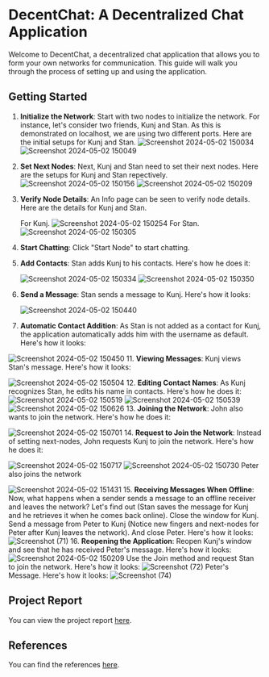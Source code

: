 # DecentChat: A Decentralized Chat Application

Welcome to DecentChat, a decentralized chat application that allows you to form your own networks for communication. This guide will walk you through the process of setting up and using the application.

## Getting Started

1. **Initialize the Network**: Start with two nodes to initialize the network. For instance, let's consider two friends, Kunj and Stan. As this is demonstrated on localhost, we are using two different ports. Here are the initial setups for Kunj and Stan.
 ![Screenshot 2024-05-02 150034](https://github.com/kunjpatel1402/Chat-Application/assets/75675988/07625473-9156-4c7f-a8c5-81f23c95fbba)
 ![Screenshot 2024-05-02 150049](https://github.com/kunjpatel1402/Chat-Application/assets/75675988/85963097-1fdd-4741-b580-b7d57484cfe4)
2. **Set Next Nodes**: Next, Kunj and Stan need to set their next nodes. Here are the setups for Kunj and Stan repectively.
     ![Screenshot 2024-05-02 150156](https://github.com/kunjpatel1402/Chat-Application/assets/75675988/3c1a7bec-1a54-4298-ad8a-1211b52e04ee)
     ![Screenshot 2024-05-02 150209](https://github.com/kunjpatel1402/Chat-Application/assets/75675988/baff1a7d-1367-4831-9d98-582f2ab4fae0)
4. **Verify Node Details**: An Info page can be seen to verify node details. Here are the details for Kunj and Stan.
   
     For Kunj.
     ![Screenshot 2024-05-02 150254](https://github.com/kunjpatel1402/Chat-Application/assets/75675988/5034a4e9-2fe4-46f3-9b41-6d7ef93c02e4)
     For Stan.
     ![Screenshot 2024-05-02 150305](https://github.com/kunjpatel1402/Chat-Application/assets/75675988/943e7752-821a-4af8-8985-2c1fce03f153)
6. **Start Chatting**: Click "Start Node" to start chatting.

7. **Add Contacts**: Stan adds Kunj to his contacts. Here's how he does it:
   
   ![Screenshot 2024-05-02 150334](https://github.com/kunjpatel1402/Chat-Application/assets/75675988/4375c135-828a-47f7-b19b-0b4468e816f0)
   ![Screenshot 2024-05-02 150350](https://github.com/kunjpatel1402/Chat-Application/assets/75675988/d1e64f2d-e11d-45df-b10b-e82f854225cd)

9. **Send a Message**: Stan sends a message to Kunj. Here's how it looks: 

   ![Screenshot 2024-05-02 150440](https://github.com/kunjpatel1402/Chat-Application/assets/75675988/3a672992-67e9-412a-9979-262873f7e15a)
10. **Automatic Contact Addition**: As Stan is not added as a contact for Kunj, the application automatically adds him with the username as default. Here's how it looks: 

   ![Screenshot 2024-05-02 150450](https://github.com/kunjpatel1402/Chat-Application/assets/75675988/f43812a9-32cd-4b7f-9499-04f2e1e3db67)
11. **Viewing Messages**: Kunj views Stan's message. Here's how it looks: 

  ![Screenshot 2024-05-02 150504](https://github.com/kunjpatel1402/Chat-Application/assets/75675988/0b74d482-200e-404b-8c40-b04ed16bc8b3)
12. **Editing Contact Names**: As Kunj recognizes Stan, he edits his name in contacts. Here's how he does it: 
  ![Screenshot 2024-05-02 150519](https://github.com/kunjpatel1402/Chat-Application/assets/75675988/84906221-686b-45f1-ad03-19b34fdb729b)
  ![Screenshot 2024-05-02 150539](https://github.com/kunjpatel1402/Chat-Application/assets/75675988/38a86205-9ecd-4551-b8a2-cba4695bd645)
  ![Screenshot 2024-05-02 150626](https://github.com/kunjpatel1402/Chat-Application/assets/75675988/ee6bad40-1726-4883-9517-e56e5b7c45d2)
13. **Joining the Network**: John also wants to join the network. Here's how he does it: 

  ![Screenshot 2024-05-02 150701](https://github.com/kunjpatel1402/Chat-Application/assets/75675988/c18d3bc6-6e95-4013-917a-e08d1a984a8c)
14. **Request to Join the Network**: Instead of setting next-nodes, John requests Kunj to join the network. Here's how he does it: 

  ![Screenshot 2024-05-02 150717](https://github.com/kunjpatel1402/Chat-Application/assets/75675988/95f8e4f3-13b3-4667-bf19-29f489e0e7ce)
  ![Screenshot 2024-05-02 150730](https://github.com/kunjpatel1402/Chat-Application/assets/75675988/41d7d61b-402e-4ace-be3b-2bfa5f28ba58)
 Peter also joins the network
 
  ![Screenshot 2024-05-02 151431](https://github.com/kunjpatel1402/Chat-Application/assets/75675988/bacbf896-032c-4849-a47f-404772645ead)
15. **Receiving Messages When Offline**: Now, what happens when a sender sends a message to an offline receiver and leaves the network? Let's find out (Stan saves the message for Kunj and he retrieves it when he comes back online). Close the window for Kunj. Send a message from Peter to Kunj (Notice new fingers and next-nodes for Peter after Kunj leaves the network). And close Peter. Here's how it looks:
    ![Screenshot (71)](https://github.com/kunjpatel1402/Chat-Application/assets/75675988/796ad014-c360-418b-8aa4-e3b6652d4420)
16. **Reopening the Application**: Reopen Kunj's window and see that he has received Peter's message. Here's how it looks: 
    ![Screenshot 2024-05-02 150209](https://github.com/kunjpatel1402/Chat-Application/assets/75675988/c7cfc773-961e-4b39-a0a1-3b9474b9ea20)
 Use the Join method and request Stan to join the network. Here's how it looks:
    ![Screenshot (72)](https://github.com/kunjpatel1402/Chat-Application/assets/75675988/ac744e3e-0d8b-4279-b461-6a64775ae665)
 Peter's Message. Here's how it looks:
    ![Screenshot (74)](https://github.com/kunjpatel1402/Chat-Application/assets/75675988/6a9e8c4e-73eb-48b8-a833-ebfe2c68168f)

## Project Report

You can view the project report [here](https://drive.google.com/file/d/1OBFJj40WZggoHmG9DzeAnBUecUYxl5uj/view?usp=sharing).

## References

You can find the references [here](https://drive.google.com/drive/folders/1VzdaaFlleSO8vFj2Ut3kyKaIWBm1-DvW?usp=sharing).
